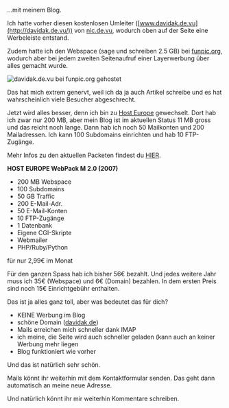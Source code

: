 <!--
.. title: Ich bin Umgezogen
.. slug: 140-ich-bin-umgezogen
.. date: 2007-06-16 11:05:10
.. tags: Domain,Host Europe,Webspace,In eigener Sache
.. description: 
.. type: text
-->

...mit meinem Blog.
<!-- TEASER_END -->

Ich hatte vorher diesen kostenlosen Umleiter ([www.davidak.de.vu](http://davidak.de.vu/)) von [nic.de.vu](http://www.nic.de.vu/), wodurch oben auf der Seite eine Werbeleiste entstand.

Zudem hatte ich den Webspace (sage und schreiben 2.5 GB) bei [funpic.org](http://www.funpic.org/), wodurch aber bei jedem zweiten Seitenaufruf einer Layerwerbung über alles gemacht wurde.

![davidak.de.vu bei funpic.org gehostet](/images/layer.jpg)

Das hat mich extrem genervt, weil ich da ja auch Artikel schreibe und es hat wahrscheinlich viele Besucher abgeschrecht.

Jetzt wird alles besser, denn ich bin zu [Host Europe](http://www.hosteurope.de/) gewechselt.
Dort hab ich zwar nur 200 MB, aber mein Blog ist im aktuellen Status 11 MB gross und das reicht noch lange.
Dann hab ich noch 50 Mailkonten und 200 Mailadressen.
Ich kann 100 Subdomains einrichten und hab 10 FTP-Zugänge.

Mehr Infos zu den aktuellen Packeten findest du [HIER](https://www.hosteurope.de/WebHosting/WebPack/).

**HOST EUROPE WebPack M 2.0 (2007)**

* 200 MB Webspace
* 100 Subdomains
* 50 GB Traffic
* 200 E-Mail-Adr.
* 50 E-Mail-Konten
* 10 FTP-Zugänge
* 1 Datenbank
* Eigene CGI-Skripte
* Webmailer
* PHP/Ruby/Python

für nur 2,99€ im Monat

Für den ganzen Spass hab ich bisher 56€ bezahlt.
Und jedes weitere Jahr muss ich 35€ (Webspace) und 6€ (Domain) bezahlen.
In dem ersten Preis sind noch 15€ Einrichtgebühr enthalten.

Das ist ja alles ganz toll, aber was bedeutet das für dich?
	
* KEINE Werbung im Blog
* schöne Domain ([davidak.de](http://davidak.de/))
* Mails erreichen mich schneller dank IMAP
* ich meine, die Seite wird auch schneller geladen (kann auch an keiner Werbung mehr liegen
* Blog funktioniert wie vorher

Und das ist natürlich sehr schön.

Mails könnt ihr weiterhin mit dem Kontaktformular senden.
Das geht dann automatisch an meine neue Adresse.

Und natürlich könnt ihr mir weiterhin Kommentare schreiben.
